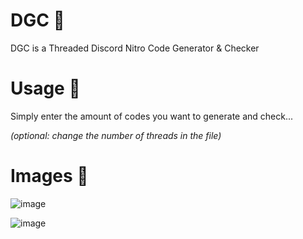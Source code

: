 # DGC 🌴
DGC is a Threaded Discord Nitro Code Generator & Checker

# Usage 🍃
Simply enter the amount of codes you want to generate and check...

*(optional: change the number of threads in the file)*

# Images 🍃
![image](https://user-images.githubusercontent.com/75194878/171067254-16101065-7609-4d0f-a5ab-443ec0a0dc20.png)

![image](https://user-images.githubusercontent.com/75194878/171067239-44850d70-c6d5-4887-b189-d5962507b7dd.png)

